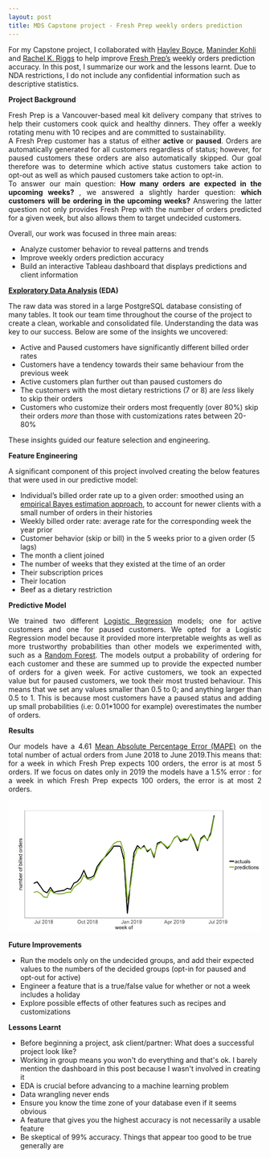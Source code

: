 ```yaml
---
layout: post
title: MDS Capstone project - Fresh Prep weekly orders prediction 
--- 
```

For my Capstone project, I collaborated with <a href="https://github.com/hfboyce">Hayley Boyce</a>, <a href="https://github.com/ksm45">Maninder Kohli</a> and <a href="https://github.com/rachelkriggs">Rachel K. Riggs</a> to help improve <a href="https://www.freshprep.ca/">Fresh Prep’s</a> weekly orders prediction accuracy. In this post, I summarize our work and the lessons learnt. Due to NDA restrictions, I do not include any confidential information such as descriptive statistics.
 
**Project Background**

<div align="justify"> 
Fresh Prep is a Vancouver-based meal kit delivery company that strives to help their customers cook quick and healthy dinners. They offer a weekly rotating menu with 10 recipes and are committed to sustainability.
</div>

<div align="justify">
A Fresh Prep customer has a status of either <b>active</b> or <b>paused</b>. Orders are automatically generated for all customers regardless of status; however, for paused customers these orders are also automatically skipped. Our goal therefore was to determine which active status customers take action to opt-out as well as which paused customers take action to opt-in.
</div>

<div align="justify"> 
To answer our main question: <b>How many orders are expected in the upcoming weeks? </b> , we answered a slightly harder question: <b>which customers will be ordering in the upcoming weeks?</b> 
Answering the latter question not only provides Fresh Prep with the number of orders predicted for a given week, but also allows them to target undecided customers. 
</div>

Overall, our work was focused in three main areas:

- Analyze customer behavior to reveal patterns and trends
- Improve weekly orders prediction accuracy
- Build an interactive Tableau dashboard that displays predictions and client information

  
**[Exploratory Data Analysis](https://towardsdatascience.com/exploring-exploratory-data-analysis-1aa72908a5df) (EDA)** 

The raw data was stored in a large PostgreSQL database consisting of many tables. It took our team time throughout the course of the project to create a clean, workable and consolidated file. Understanding the data was key to our success. Below are some of the insights we uncovered: 

-	Active and Paused customers have significantly different billed order rates
-	Customers have a tendency towards their same behaviour from the previous week
-	Active customers plan further out than paused customers do 
-	The customers with the most dietary restrictions (7 or 8) are _less_ likely to skip their orders
-	Customers who customize their orders most frequently (over 80%) skip their orders _more_ than those with customizations rates between 20-80%

These insights guided our feature selection and engineering.
 
**Feature Engineering** 

A significant component of this project involved creating the below features that were used in our predictive model:

-	Individual’s billed order rate up to a given order: smoothed using an <a href="http://varianceexplained.org/r/empirical_bayes_baseball/">empirical Bayes estimation approach</a>, to account for newer clients with a small number of orders in their histories
-	Weekly billed order rate: average rate for the corresponding week the year prior
-	Customer behavior (skip or bill) in the 5 weeks prior to a given order (5 lags)
-	The month a client joined
-	The number of weeks that they existed at the time of an order
-	Their subscription prices
-	Their location
-	Beef as a dietary restriction

**Predictive Model** 
<div align="justify">
We trained two different <a href="https://towardsdatascience.com/logistic-regression-b0af09cdb8ad">Logistic Regression</a> models; one for active customers and one for paused customers. We opted for a Logistic Regression model because it provided more interpretable weights as well as more trustworthy probabilities than other models we experimented with, such as a <a href="https://towardsdatascience.com/random-forest-3a55c3aca46d">Random Forest</a>. The models output a probability of ordering for each customer and these are summed up to provide the expected number of orders for a given week. For active customers, we took an expected value but for paused customers, we took their most trusted behaviour. This means that we set any values smaller than 0.5 to 0; and anything larger than 0.5 to 1. This is because most customers have a paused status and adding up small probabilities (i.e: 0.01*1000 for example) overestimates the number of orders. 
 </div>


**Results** 
<div align="justify"> 
Our models have a 4.61 <a href="https://www.dataquest.io/blog/understanding-regression-error-metrics/"> Mean Absolute Percentage Error (MAPE)</a> on the total number of actual orders from June 2018 to June 2019.This means that: for a week in which Fresh Prep expects 100 orders, the error is at most 5 orders. If we focus on dates only in 2019 the models have a 1.5% error : for a week in which Fresh Prep expects 100 orders, the error is at most 2 orders.
</div> 

![results](/myimages/accuracy.PNG)

**Future Improvements**

-	Run the models only on the undecided groups, and add their expected values to the numbers of the decided groups (opt-in for paused and opt-out for active)
-	Engineer a feature that is a true/false value for whether or not a week includes a holiday
-	Explore possible effects of other features such as recipes and customizations

**Lessons Learnt**

-	Before beginning a project, ask client/partner: What does a successful project look like?
- Working in group means you won't do everything and that's ok. I barely mention the dashboard in this post because I wasn't involved in creating it
- EDA is crucial before advancing to a machine learning problem
-	Data wrangling never ends
-	Ensure you know the time zone of your database even if it seems obvious
-	A feature that gives you the highest accuracy is not necessarily a usable feature
-	Be skeptical of 99% accuracy. Things that appear too good to be true generally are

